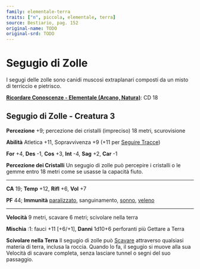 ```yaml
---
family: elementale-terra
traits: ["n", piccola, elementale, terra]
source: Bestiario, pag. 152
original-name: TODO
original-srd: TODO
---
```


# Segugio di Zolle

I segugi delle zolle sono canidi muscosi extraplanari composti da un misto di
terriccio e pietrisco.

**[Ricordare Conoscenze - Elementale (Arcano, Natura)](/azioni/abilita/ricordare-conoscenze)**:
CD 18

## Segugio di Zolle - Creatura 3

**Percezione** +9; percezione dei cristalli (impreciso) 18 metri, scurovisione

**Abilità** Atletica +11, Sopravvivenza +9 (+11 per
[Seguire Tracce](/azioni/abilita/seguire-tracce))

**For** +4, **Des** -1, **Cos** +3, **Int** -4, **Sag** +2, **Car** -1

**Percezione dei Cristalli** Un segugio di zolle può percepire i cristalli o le
gemme entro 18 metri come se usasse la capacità fiuto.

---

**CA** 19; **Temp** +12, **Rifl** +6, **Vol** +7

**PF** 44; **Immunità** [paralizzato](/condizioni/paralizzato), sanguinamento,
[sonno](/tratti/sonno), [veleno](/tratti/veleno)

---

**Velocità** 9 metri, scavare 6 metri; scivolare nella terra

**Mischia** :1: fauci +11 \[+6/+1], **Danni** 1d10+6 perforanti più Gettare a
Terra

**Scivolare nella Terra** Il segugio di zolle può
[Scavare](/azioni/base/scavare) attraverso qualsiasi materia di terra, inclusa
la roccia. Quando lo fa, il segugio si muove alla sua Velocità di scavare
completa, senza lasciare tunnel o segni del suo passaggio.
